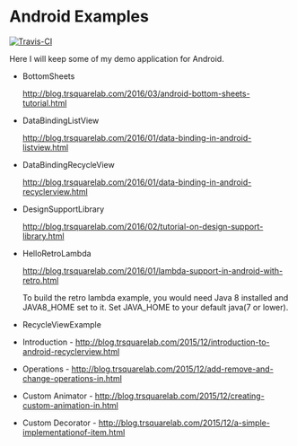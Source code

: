 Android Examples
================

[![Travis-CI](https://travis-ci.org/trsquarelab/androidexamples.svg?branch=master)](https://travis-ci.org/trsquarelab/androidexamples)

Here I will keep some of my demo application for Android. 

* BottomSheets

  http://blog.trsquarelab.com/2016/03/android-bottom-sheets-tutorial.html

* DataBindingListView
  
  http://blog.trsquarelab.com/2016/01/data-binding-in-android-listview.html

* DataBindingRecycleView

  http://blog.trsquarelab.com/2016/01/data-binding-in-android-recyclerview.html

* DesignSupportLibrary
  
  http://blog.trsquarelab.com/2016/02/tutorial-on-design-support-library.html

* HelloRetroLambda

  http://blog.trsquarelab.com/2016/01/lambda-support-in-android-with-retro.html
  
  To build the retro lambda example, you would need Java 8 installed and JAVA8_HOME set to it. Set JAVA_HOME to your default java(7 or lower).
  
* RecycleViewExample
 * Introduction - http://blog.trsquarelab.com/2015/12/introduction-to-android-recyclerview.html
 * Operations - http://blog.trsquarelab.com/2015/12/add-remove-and-change-operations-in.html
 * Custom Animator - http://blog.trsquarelab.com/2015/12/creating-custom-animation-in.html
 * Custom Decorator - http://blog.trsquarelab.com/2015/12/a-simple-implementationof-item.html
 
